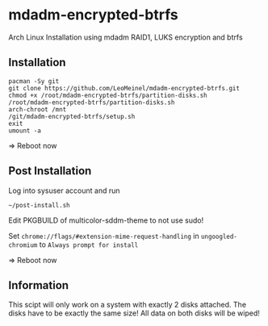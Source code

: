 # mdadm-encrypted-btrfs

Arch Linux Installation using mdadm RAID1, LUKS encryption and btrfs

## Installation

```
pacman -Sy git
git clone https://github.com/LeoMeinel/mdadm-encrypted-btrfs.git
chmod +x /root/mdadm-encrypted-btrfs/partition-disks.sh
/root/mdadm-encrypted-btrfs/partition-disks.sh
arch-chroot /mnt
/git/mdadm-encrypted-btrfs/setup.sh
exit
umount -a
```

=> Reboot now

## Post Installation

Log into sysuser account and run

```
~/post-install.sh
```
Edit PKGBUILD of multicolor-sddm-theme to not use sudo!

Set `chrome://flags/#extension-mime-request-handling` in `ungoogled-chromium` to `Always prompt for install`

=> Reboot now

## Information

This scipt will only work on a system with exactly 2 disks attached. The disks have to be exactly the same size!
All data on both disks will be wiped!
